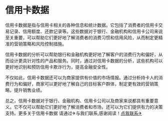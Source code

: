 # 信用卡数据

信用卡数据是指与信用卡相关的各种信息和统计数据。它包括了消费者的信用卡交易记录、信用额度、还款记录等。这些数据对于银行、金融机构和信用卡公司来说至关重要，可以帮助它们更好地了解消费者的消费习惯和信用风险，从而制定更精准的营销策略和风险控制措施。

信用卡数据的分析可以帮助银行和金融机构更好地了解客户的消费行为和偏好，从而设计更具针对性的产品和服务。同时，通过对信用卡数据的分析，这些机构可以更好地识别和预防信用卡欺诈行为，提高金融安全性。

不仅如此，信用卡数据还可以为商家提供有价值的市场情报。通过分析持卡人的消费行为和偏好，商家可以更好地了解自己的目标客户群体，制定更有效的营销策略，提升销售业绩。

总之，信用卡数据对于银行、金融机构、信用卡公司以及商家来说都具有重要意义。它不仅可以帮助它们更好地了解消费者和市场，还可以为它们提供有力的决策支持。更多关于信用卡数据 请通过✈与我们联系,感谢阅读！[点我联系✈](https://plus.G208.com)